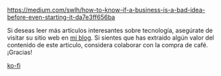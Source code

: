 https://medium.com/swlh/how-to-know-if-a-business-is-a-bad-idea-before-even-starting-it-da7e3ff656ba











Si deseas leer más artículos interesantes sobre tecnología, asegúrate de visitar su sitio web en [mi blog](https://romanohector.vercel.app/).
Si sientes que has extraído algún valor del contenido de este articulo, considera colaborar con la compra de café. ¡Gracias!

[ko-fi](https://ko-fi.com/hectorromano)